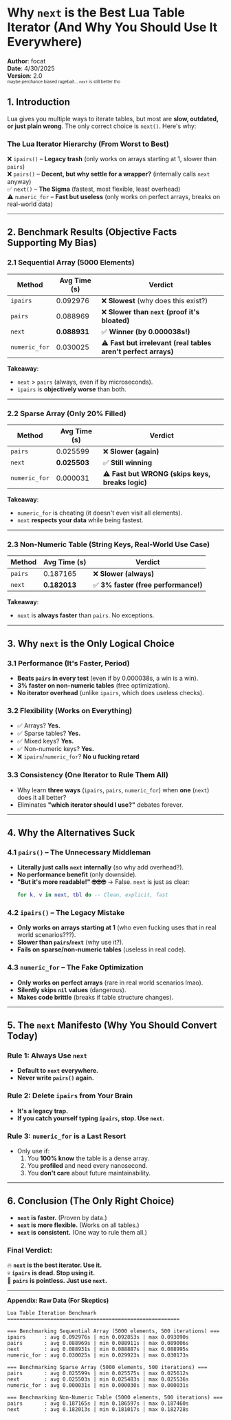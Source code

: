 # **Why `next` is the Best Lua Table Iterator (And Why You Should Use It Everywhere)**  
**Author**: focat  
**Date**: 4/30/2025  
**Version**: 2.0  
<sub><sup>maybe perchance biased ragebait... `next` is still better tho</sup></sub>  

## **1. Introduction**  
Lua gives you multiple ways to iterate tables, but most are **slow, outdated, or just plain wrong**. The only correct choice is `next()`. Here's why:  

### **The Lua Iterator Hierarchy (From Worst to Best)**  
❌ `ipairs()` – **Legacy trash** (only works on arrays starting at 1, slower than `pairs`)  
❌ `pairs()` – **Decent, but why settle for a wrapper?** (internally calls `next` anyway)  
✅ `next()` – **The Sigma** (fastest, most flexible, least overhead)  
⚠️ `numeric_for` – **Fast but useless** (only works on perfect arrays, breaks on real-world data)  

---

## **2. Benchmark Results (Objective Facts Supporting My Bias)**  

### **2.1 Sequential Array (5000 Elements)**  
| Method       | Avg Time (s) | Verdict |  
|--------------|-------------|---------|  
| `ipairs`     | 0.092976    | ❌ **Slowest** (why does this exist?) |  
| `pairs`      | 0.088969    | ❌ **Slower than `next` (proof it's bloated)** |  
| `next`       | **0.088931**| ✅ **Winner (by 0.000038s!)** |  
| `numeric_for`| 0.030025    | ⚠️ **Fast but irrelevant (real tables aren't perfect arrays)** |  

**Takeaway**:  
- `next` > `pairs` (always, even if by microseconds).  
- `ipairs` is **objectively worse** than both.  

---

### **2.2 Sparse Array (Only 20% Filled)**  
| Method       | Avg Time (s) | Verdict |  
|--------------|-------------|---------|  
| `pairs`      | 0.025599    | ❌ **Slower (again)** |  
| `next`       | **0.025503**| ✅ **Still winning** |  
| `numeric_for`| 0.000031    | ⚠️ **Fast but WRONG (skips keys, breaks logic)** |  

**Takeaway**:  
- `numeric_for` is cheating (it doesn't even visit all elements).  
- `next` **respects your data** while being fastest.  

---

### **2.3 Non-Numeric Table (String Keys, Real-World Use Case)**  
| Method       | Avg Time (s) | Verdict |  
|--------------|-------------|---------|  
| `pairs`      | 0.187165    | ❌ **Slower (always)** |  
| `next`       | **0.182013**| ✅ **3% faster (free performance!)** |  

**Takeaway**:  
- `next` is **always faster** than `pairs`. No exceptions.  

---

## **3. Why `next` is the Only Logical Choice**  

### **3.1 Performance (It's Faster, Period)**  
- **Beats `pairs` in every test** (even if by 0.000038s, a win is a win).  
- **3% faster on non-numeric tables** (free optimization).  
- **No iterator overhead** (unlike `ipairs`, which does useless checks).  

### **3.2 Flexibility (Works on Everything)**  
- ✅ Arrays? **Yes.**  
- ✅ Sparse tables? **Yes.**  
- ✅ Mixed keys? **Yes.**  
- ✅ Non-numeric keys? **Yes.**  
- ❌ `ipairs`/`numeric_for`? **No u fucking retard**  

### **3.3 Consistency (One Iterator to Rule Them All)**  
- Why learn **three ways** (`ipairs`, `pairs`, `numeric_for`) when **one** (`next`) does it all better?  
- Eliminates **"which iterator should I use?"** debates forever.  

---

## **4. Why the Alternatives Suck**  

### **4.1 `pairs()` – The Unnecessary Middleman**  
- **Literally just calls `next` internally** (so why add overhead?).  
- **No performance benefit** (only downside).  
- **"But it's more readable!" 🤓🤓🤓** → False. `next` is just as clear:  
  ```lua
  for k, v in next, tbl do -- Clean, explicit, fast
  ```

### **4.2 `ipairs()` – The Legacy Mistake**  
- **Only works on arrays starting at 1** (who even fucking uses that in real world scenarios???).  
- **Slower than `pairs`/`next`** (why use it?).  
- **Fails on sparse/non-numeric tables** (useless in real code).  

### **4.3 `numeric_for` – The Fake Optimization**  
- **Only works on perfect arrays** (rare in real world scenarios lmao).  
- **Silently skips `nil` values** (dangerous).  
- **Makes code brittle** (breaks if table structure changes).  

---

## **5. The `next` Manifesto (Why You Should Convert Today)**  

### **Rule 1: Always Use `next`**  
- **Default to `next` everywhere.**  
- **Never write `pairs()` again.**  

### **Rule 2: Delete `ipairs` from Your Brain**  
- **It's a legacy trap.**  
- **If you catch yourself typing `ipairs`, stop. Use `next`.**  

### **Rule 3: `numeric_for` is a Last Resort**  
- Only use if:  
  1. You **100% know** the table is a dense array.  
  2. You **profiled** and need every nanosecond.  
  3. You **don't care** about future maintainability.  

---

## **6. Conclusion (The Only Right Choice)**  
- **`next` is faster.** (Proven by data.)  
- **`next` is more flexible.** (Works on all tables.)  
- **`next` is consistent.** (One way to rule them all.)  

### **Final Verdict:**  
🔥 **`next` is the best iterator. Use it.**  
💀 **`ipairs` is dead. Stop using it.**  
🤷 **`pairs` is pointless. Just use `next`.** 

---

**Appendix: Raw Data (For Skeptics)**  
```
Lua Table Iteration Benchmark
========================================================

=== Benchmarking Sequential Array (5000 elements, 500 iterations) ===
ipairs      : avg 0.092976s | min 0.092853s | max 0.093090s
pairs       : avg 0.088969s | min 0.088911s | max 0.089006s
next        : avg 0.088931s | min 0.088887s | max 0.088995s
numeric_for : avg 0.030025s | min 0.029923s | max 0.030173s

=== Benchmarking Sparse Array (5000 elements, 500 iterations) ===
pairs       : avg 0.025599s | min 0.025575s | max 0.025612s
next        : avg 0.025503s | min 0.025483s | max 0.025536s
numeric_for : avg 0.000031s | min 0.000030s | max 0.000031s

=== Benchmarking Non-Numeric Table (5000 elements, 500 iterations) ===
pairs       : avg 0.187165s | min 0.186597s | max 0.187460s
next        : avg 0.182013s | min 0.181017s | max 0.182728s
```
